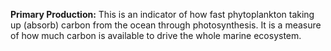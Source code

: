 **Primary Production:** This is an indicator of how fast phytoplankton taking up (absorb) carbon from the ocean through photosynthesis. It is a measure of how much carbon is available to drive the whole marine ecosystem.     
